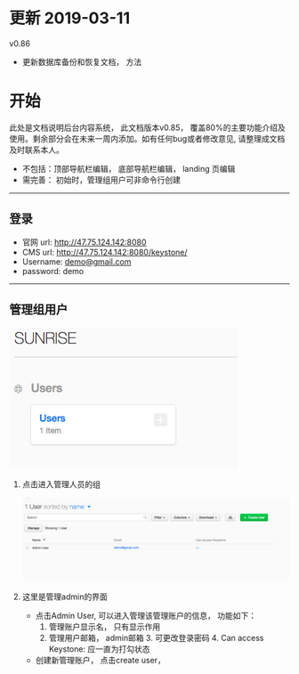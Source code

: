 

# 更新 2019-03-11

v0.86

* 更新数据库备份和恢复文档， 方法

# 开始

此处是文档说明后台内容系统， 此文档版本v0.85， 覆盖80%的主要功能介绍及使用。剩余部分会在未来一周内添加。如有任何bug或者修改意见, 请整理成文档及时联系本人。

* 不包括：顶部导航栏编辑， 底部导航栏编辑， landing 页编辑
* 需完善： 初始时，管理组用户可非命令行创建

---

## 登录

* 官网 url: http://47.75.124.142:8080
* CMS url: http://47.75.124.142:8080/keystone/
* Username: demo@gmail.com
* password: demo

--------------------------------------------

## 管理组用户

![Screenshot](img/user0.png)

 1. 点击进入管理人员的组



    ![Screenshot](img/user1.png)

2. 这里是管理admin的界面
   * 点击Admin User, 可以进入管理该管理账户的信息， 功能如下：
      	1. 管理账户显示名， 只有显示作用
      	2. 管理用户邮箱， admin邮箱
         	3. 可更改登录密码
            	4. Can access Keystone: 应一直为打勾状态
   * 创建新管理账户， 点击create user，

